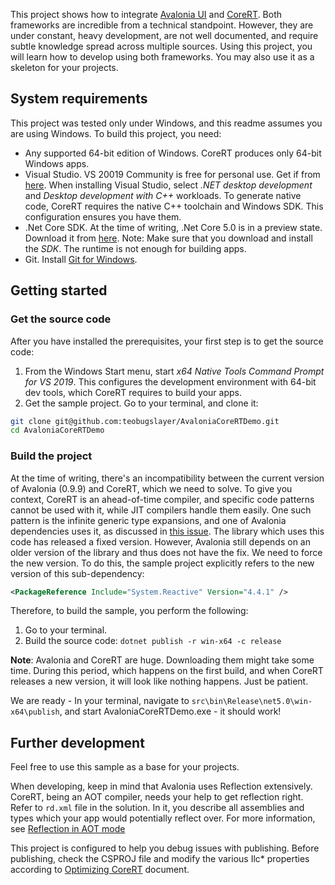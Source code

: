This project shows how to integrate [Avalonia UI](https://avaloniaui.net) and [CoreRT](https://github.com/dotnet/corert). Both frameworks are incredible from a technical standpoint. However, they are under constant, heavy development, are not well documented, and require subtle knowledge spread across multiple sources.
Using this project, you will learn how to develop using both frameworks. You may also use it as a skeleton for your projects.

## System requirements
This project was tested only under Windows, and this readme assumes you are using Windows. To build this project, you need:

* Any supported 64-bit edition of Windows. CoreRT produces only 64-bit Windows apps.
* Visual Studio. VS 20019 Community is free for personal use. Get if from [here](https://visualstudio.microsoft.com).
When installing Visual Studio, select *.NET desktop development* and *Desktop development with C++* workloads. To generate native code, CoreRT requires the native C++ toolchain and Windows SDK. This configuration ensures you have them.
* .Net Core SDK. At the time of writing, .Net Core 5.0 is in a preview state. Download it from [here](https://dotnet.microsoft.com/download/dotnet/5.0). Note: Make sure that you download and install the *SDK*. The runtime is not enough for building apps.
* Git. Install [Git for Windows](https://git-scm.com/download/win).

## Getting started

### Get the source code
After you have installed the prerequisites, your first step is to get the source code:
1. From the Windows Start menu, start *x64 Native Tools Command Prompt for VS 2019*. This configures the development environment with 64-bit dev tools, which CoreRT requires to build your apps.
1. Get the sample project. Go to your terminal, and clone it:

```bash
git clone git@github.com:teobugslayer/AvaloniaCoreRTDemo.git
cd AvaloniaCoreRTDemo
```

### Build the project
At the time of writing, there's an incompatibility between the current version of Avalonia (0.9.9) and CoreRT, which we need to solve. To give you context, CoreRT is an ahead-of-time compiler, and specific code patterns cannot be used with it, while JIT compilers handle them easily. One such pattern is the infinite generic type expansions, and one of Avalonia dependencies uses it, as discussed in [this issue](https://github.com/dotnet/corert/issues/7920#issuecomment-568536702). The library which uses this code has released a fixed version. However, Avalonia still depends on an older version of the library and thus does not have the fix. We need to force the new version. To do this, the sample project explicitly refers to the new version of this sub-dependency:

```XML
<PackageReference Include="System.Reactive" Version="4.4.1" />
```
Therefore, to build the sample, you perform the following:

1. Go to your terminal.
1. Build the source code: `dotnet publish -r win-x64 -c release`

**Note**: Avalonia and CoreRT are huge. Downloading them might take some time. During this period, which happens on the first build, and when CoreRT releases a new version, it will look like nothing happens. Just be patient.

We are ready - In your terminal, navigate to `src\bin\Release\net5.0\win-x64\publish`, and start AvaloniaCoreRTDemo.exe - it should work!

## Further development

Feel free to use this sample as a base for your projects.

When developing, keep in mind that Avalonia uses Reflection extensively. CoreRT, being an AOT compiler, needs your help to get reflection right. Refer to `rd.xml` file in the solution. In it, you describe all assemblies and types which your app would potentially reflect over. For more information, see [Reflection in AOT mode](https://github.com/dotnet/corert/blob/master/Documentation/using-corert/reflection-in-aot-mode.md)

This project is configured to help you debug issues with publishing. Before publishing, check the CSPROJ file and modify the various Ilc* properties according to [Optimizing CoreRT](https://github.com/dotnet/corert/blob/master/Documentation/using-corert/optimizing-corert.md) document.
